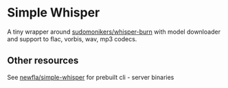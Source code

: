 # Simple Whisper 
A tiny wrapper around [sudomonikers/whisper-burn](https://github.com/sudomonikers/whisper-burn) with model downloader and support to flac, vorbis, wav, mp3 codecs.

## Other resources
See [newfla/simple-whisper](https://github.com/newfla/simple-whisper) for prebuilt cli - server binaries
